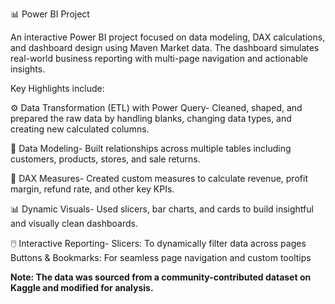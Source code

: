 📊 Power BI Project

An interactive Power BI project focused on data modeling, DAX calculations, and dashboard design using Maven Market data. The dashboard simulates real-world business reporting with multi-page navigation and actionable insights.

Key Highlights include:

⚙️ Data Transformation (ETL) with Power Query-
Cleaned, shaped, and prepared the raw data by handling blanks, changing data types, and creating new calculated columns.

🔗 Data Modeling-
Built relationships across multiple tables including customers, products, stores, and sale returns.

🧮 DAX Measures-
Created custom measures to calculate revenue, profit margin, refund rate, and other key KPIs.

📊 Dynamic Visuals-
Used slicers, bar charts, and cards to build insightful and visually clean dashboards.

🖱️ Interactive Reporting-
Slicers: To dynamically filter data across pages
Buttons & Bookmarks: For seamless page navigation and custom tooltips


**Note: The data was sourced from a community-contributed dataset on Kaggle and modified for analysis.**
